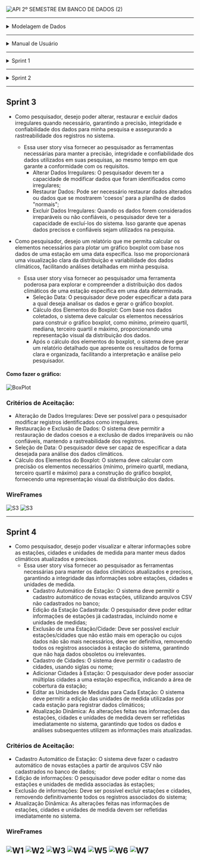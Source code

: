![API 2º SEMESTRE EM BANCO DE DADOS (2)](https://github.com/Porygonn/Porygon/assets/111442399/ad146d27-11e7-493d-bc00-03763d2e5f52)


-------------------------------------------------------------------------------------------------------------------------------------------------------
<details>
<summary>Modelagem de Dados</summary>

### Modelagem de Dados

![MDG](https://github.com/Porygonn/Porygon/assets/142633184/edfa0ca7-4406-4acd-a426-7c2de39b4e4b)

</details>

-------------------------------------------------------------------------------------------------------------------------------------------------------

<details>
<summary>Manual de Usuário</summary>

### Manual de Usuário

![W1](https://github.com/Porygonn/Porygon/assets/142633184/427652ac-01cc-489b-bea0-ec928267a718)
![W2](https://github.com/Porygonn/Porygon/assets/142633184/b035e1df-0c16-462a-834f-38afd726c61c)
![W3](https://github.com/Porygonn/Porygon/assets/142633184/fe2e6b3f-5768-47ef-b99b-3cd783270826)
![W4](https://github.com/Porygonn/Porygon/assets/142633184/eb8ce297-35a0-4fca-9620-ffc586167a40)
![W5](https://github.com/Porygonn/Porygon/assets/142633184/2bb808c9-2b13-46a4-a5fe-45447f3b1d15)
![W6](https://github.com/Porygonn/Porygon/assets/142633184/0406efc5-2a6e-4d6e-af3c-199075e9317e)
![W7](https://github.com/Porygonn/Porygon/assets/142633184/7a4b2fad-a0f0-44f2-976d-7f7a0e379f25)


</details>

-------------------------------------------------------------------------------------------------------------------------------------------------------

<details>
<summary> Sprint 1</summary>

## Sprint 1
* Como pesquisador, quero poder carregar meus arquivos contendo variáveis climáticas para que possam ser manipulados e submetidos à análise para minha pesquisa.

    - Essa user story visa fornecer ao pesquisador a capacidade de carregar seus próprios arquivos contendo variáveis climáticas para análise, essa funcionalidade permite uma maior flexibilidade e personalização em seus estudos, utilizando dados específicos e relevantes para suas pesquisas.
        - Carregamento de Arquivos: Os pesquisadores devem ter a capacidade de carregar arquivos contendo dados de variáveis climáticas a partir de seus próprios dispositivos de armazenamento.

* Como pesquisador, quero que cada arquivo carregado, referente a uma estação meteorológica específica, tenha seus registros armazenados separadamente por variável climática, para uma melhor organização e análise dos dados.

    - Essa user story visa fornecer ao pesquisador a capacidade de armazenar os registros de cada arquivo carregado separadamente por variável climática e estação meteorológica, essa funcionalidade oferece uma organização mais eficiente dos dados e facilita análises detalhadas e precisas em suas pesquisas climáticas.
        - Armazenamento Separado por Variável: Cada arquivo carregado deve ser analisado e os registros separados por variável climática. Por exemplo, os registros de temperatura devem ser armazenados separadamente dos registros de umidade, pressão atmosférica, velocidade do vento, entre outros;
        - Identificação dos Registros: Cada registro de dados deve conter informações de identificação, como a data e hora da medição, para garantir a rastreabilidade e possibilitar análises temporais precisas.

* Como pesquisador, desejo que registros suspeitos nos arquivos sejam identificados durante o processo de carregamento e que sejam armazenados separadamente dos registros regulares.

    - Essa user story visa fornecer ao pesquisador a capacidade de identificar e armazenar separadamente registros suspeitos durante o processo de carregamento de arquivos, essa funcionalidade ajuda a garantir a qualidade e a integridade dos dados utilizados em suas análises climáticas, promovendo resultados mais confiáveis e precisos em suas pesquisas.
        - Detecção de Registros Suspeitos: Durante o processo de carregamento de arquivos, o sistema deve ser capaz de identificar registros que parecem ser suspeitos ou inconsistentes com os padrões esperados;
        - Marcação e Separação dos Registros Suspeitos: Os registros identificados como suspeitos devem ser marcados e separados dos registros regulares, para que possam ser tratados de forma adequada durante a análise posterior. Isso pode ser feito atribuindo um marcador especial aos registros suspeitos ou armazenando-os em um local específico no sistema;
        - Registro da Razão da Suspeita: É importante que o sistema registre a razão pela qual um registro foi considerado suspeito.

###  Critérios de Aceitação:

- Carregaramento de arquivos csv contendo dados de variáveis, utilizando uma interface intuitiva e amigável;
- Os registros de dados devem ser separados por variável climática;
- Cada registro de dados deve conter informações de identificação, incluindo data e hora da medição;
- O sistema deve ser capaz de identificar e marcar registros suspeitos;
- Os registros identificados como suspeitos devem ser separados dos registros regulares.

### Gráfico de BurnDown

![GB1](https://github.com/Porygonn/Porygon/assets/142633184/dda168d4-afc8-440f-a6a7-32eff9e83118)

### WireFrames
![S1](https://github.com/Porygonn/Porygon/assets/142633184/daa55d71-990a-4b02-b795-5cfa634921a2)
![S1](https://github.com/Porygonn/Porygon/assets/142633184/72f8286b-a31e-4b4b-b19d-29fd7792e513)
![S1](https://github.com/Porygonn/Porygon/assets/142633184/ea6abf81-7183-49ab-9c75-6590076e354d)
![S1](https://github.com/Porygonn/Porygon/assets/142633184/44ed82fb-37d8-4df1-8fed-3c60ecd9dd8c)
</details>

-------------------------------------------------------------------------------------------------------------------------------------------------------

<details>
<summary>Sprint 2</summary>

## Sprint 2
* Como pesquisador, desejo um relatório de situação que exiba as médias dos últimos valores das variáveis climáticas relevantes para cada cidade, possibilitando uma compreensão abrangente das condições climáticas.

    - Essa user story visa fornecer ao pesquisador acesso a um relatório de médias climáticas por cidade, essa funcionalidade permite uma compreensão mais profunda das condições climáticas em diferentes regiões ao longo do tempo, facilitando análises e estudos mais aprofundados sobre o clima.
        - Cálculo das Médias: O relatório deve calcular as médias dos últimos valores das variáveis climáticas relevantes para cada cidade. Essas médias fornecerão uma visão geral das condições climáticas típicas em cada localidade.

* Como pesquisador, desejo poder escolher um período específico para a geração do relatório de valor médio das variáveis climáticas por cidade, possibilitando uma análise detalhada das condições climáticas ao longo de um período determinado.

    - Essa user story visa fornecer ao pesquisador a capacidade de escolher um período específico para a geração do relatório de médias climáticas por cidade, essa funcionalidade permite uma análise mais detalhada e personalizada das condições climáticas.
        - Seleção de Período Específico: O pesquisador deve ter a capacidade de selecionar um período específico de tempo para o qual deseja gerar o relatório de médias climáticas;
        - Flexibilidade de Intervalos: A funcionalidade deve oferecer flexibilidade na escolha do intervalo de tempo, permitindo ao pesquisador selecionar períodos de tempo curtos (ex, uma semana) ou mais longos (ex, um mês ou um ano), conforme necessário para a pesquisa em questão;
        - Cálculo das Médias Personalizado: O relatório deve calcular as médias das variáveis climáticas relevantes dentro do período especificado pelo pesquisador para cada cidade incluída no relatório.

### Critérios de Aceitação:
- Execução de DDL com Êxito: O sistema deve ser capaz de integrar o banco de dados com o código da aplicação, garantindo a criação ou atualização correta das estruturas necessárias, sem erros.
- Cálculo das Médias: O relatório deve calcular as médias dos últimos valores das variáveis climáticas relevantes para cada cidade;
- Seleção de Período Específico: O pesquisador deve poder escolher um período de tempo para a geração do relatório;
- Seleção de Data: O sistema deve permitir que o pesquisador especifique a data para análise dos dados climáticos.

### Gráfico de BurnDown

![GB2](https://github.com/Porygonn/Porygon/assets/142633184/82f2ecdb-7b07-4911-951f-8b6d30f572bc)

### WireFrames

![S2](https://github.com/Porygonn/Porygon/assets/142633184/225034ef-7b30-47cb-ac36-7409242d689f)
![S2](https://github.com/Porygonn/Porygon/assets/142633184/0998c8cb-50c7-48c0-a347-657d7cc4de96)
![S2](https://github.com/Porygonn/Porygon/assets/142633184/80fad055-9342-45ba-ae31-c47c0580ac93)
![S2](https://github.com/Porygonn/Porygon/assets/142633184/62cf561c-907c-4c89-aa6b-cc60f9e3e016)
</details>

-------------------------------------------------------------------------------------------------------------------------------------------------------

## Sprint 3

* Como pesquisador, desejo poder alterar, restaurar e excluir dados irregulares quando necessário, garantindo a precisão, integridade e confiabilidade dos dados para minha pesquisa e assegurando a rastreabilidade dos registros no sistema.

    - Essa user story visa fornecer ao pesquisador as ferramentas necessárias para manter a precisão, integridade e confiabilidade dos dados utilizados em suas pesquisas, ao mesmo tempo em que garante a conformidade com os requisitos.
        - Alterar Dados Irregulares: O pesquisador devem ter a capacidade de modificar dados que foram identificados como irregulares;
        - Restaurar Dados: Pode ser necessário restaurar dados alterados ou dados que se mostrarem 'coesos' para a planilha de dados "normais";
        - Excluir Dados Irregulares: Quando os dados forem considerados irreparáveis ou não confiáveis, o pesquisador deve ter a capacidade de excluí-los do sistema. Isso garante que apenas dados precisos e confiáveis sejam utilizados na pesquisa.

* Como pesquisador, desejo um relatório que me permita calcular os elementos necessários para plotar um gráfico boxplot com base nos dados de uma estação em uma data específica. Isso me proporcionará uma visualização clara da distribuição e variabilidade dos dados climáticos, facilitando análises detalhadas em minha pesquisa.

    - Essa user story visa fornecer ao pesquisador uma ferramenta poderosa para explorar e compreender a distribuição dos dados climáticos de uma estação específica em uma data determinada.
        - Seleção Data: O pesquisador deve poder especificar a data para a qual deseja analisar os dados e gerar o gráfico boxplot.
        - Cálculo dos Elementos do Boxplot: Com base nos dados coletados, o sistema deve calcular os elementos necessários para construir o gráfico boxplot, como mínimo, primeiro quartil, mediana, terceiro quartil e máximo, proporcionando uma representação visual da distribuição dos dados.
        - Após o cálculo dos elementos do boxplot, o sistema deve gerar um relatório detalhado que apresente os resultados de forma clara e organizada, facilitando a interpretação e análise pelo pesquisador.


#### Como fazer o gráfico:

![BoxPlot](https://github.com/Porygonn/Porygon/assets/142633184/a959f99b-10d9-4a5d-86e3-0eefc106bdf2)

### Critérios de Aceitação:

- Alteração de Dados Irregulares: Deve ser possível para o pesquisador modificar registros identificados como irregulares.
- Restauração e Exclusão de Dados: O sistema deve permitir a restauração de dados coesos e a exclusão de dados irreparáveis ou não confiáveis, mantendo a rastreabilidade dos registros.
- Seleção de Data: O pesquisador deve ser capaz de especificar a data desejada para análise dos dados climáticos.
- Cálculo dos Elementos do Boxplot: O sistema deve calcular com precisão os elementos necessários (mínimo, primeiro quartil, mediana, terceiro quartil e máximo) para a construção do gráfico boxplot, fornecendo uma representação visual da distribuição dos dados.

### WireFrames

![S3](https://github.com/Porygonn/Porygon/assets/142633184/cb13af3c-e777-48df-bd66-311fc551aea3)
![S3](https://github.com/Porygonn/Porygon/assets/142633184/e6124ba3-8d93-4781-987f-571315a80c66)

-------------------------------------------------------------------------------------------------------------------------------------------------------

## Sprint 4

* Como pesquisador, desejo poder visualizar e alterar informações sobre as estações, cidades e unidades de medida para manter meus dados climáticos atualizados e precisos.
    - Essa user story visa fornecer ao pesquisador as ferramentas necessárias para manter os dados climáticos atualizados e precisos, garantindo a integridade das informações sobre estações, cidades e unidades de medida.
        - Cadastro Automático de Estação: O sistema deve permitir o cadastro automático de novas estações, utilizando arquivos CSV não cadastrados no banco;
        - Edição da Estação Cadastrada: O pesquisador deve poder editar informações de estações já cadastradas, incluindo nome e unidades de medidas;
        - Exclusão de uma Estação/Cidade: Deve ser possível excluir estações/cidades que não estão mais em operação ou cujos dados não são mais necessários, deve ser definitiva, removendo todos os registros associados à estação do sistema, garantindo que não haja dados obsoletos ou irrelevantes.
        - Cadastro de Cidades: O sistema deve permitir o cadastro de cidades, usando siglas ou nome;
        - Adicionar Cidades à Estação: O pesquisador deve poder associar múltiplas cidades a uma estação específica, indicando a área de cobertura da estação;
        - Editar as Unidades de Medidas para Cada Estação: O sistema deve permitir a edição das unidades de medida utilizadas por cada estação para registrar dados climáticos;
        - Atualização Dinâmica: As alterações feitas nas informações das estações, cidades e unidades de medida devem ser refletidas imediatamente no sistema, garantindo que todos os dados e análises subsequentes utilizem as informações mais atualizadas.

### Critérios de Aceitação:

- Cadastro Automático de Estação: O sistema deve fazer o cadastro automático de novas estações a partir de arquivos CSV não cadastrados no banco de dados;
- Edição de informações: O pesquisador deve poder editar o nome das estações e unidades de medida associadas às estações;
- Exclusão de informações: Deve ser possível excluir estações e cidades, removendo definitivamente todos os registros associados do sistema;
- Atualização Dinâmica: As alterações feitas nas informações de estações, cidades e unidades de medida devem ser refletidas imediatamente no sistema.

### WireFrames

![W1](https://github.com/Porygonn/Porygon/assets/142633184/96658eac-840e-4eb3-9cea-aceae843fd70)
![W2](https://github.com/Porygonn/Porygon/assets/142633184/feb6ac82-72e1-4346-9b92-d17607b150f2)
![W3](https://github.com/Porygonn/Porygon/assets/142633184/c575bd92-24fa-42d1-9af4-b9473418de8e)
![W4](https://github.com/Porygonn/Porygon/assets/142633184/ff1aaa69-2197-4ae1-8d93-5927ca2bbcc8)
![W5](https://github.com/Porygonn/Porygon/assets/142633184/35b155c9-396c-462d-abeb-cc78af5289c4)
![W6](https://github.com/Porygonn/Porygon/assets/142633184/168f3cf0-b2d5-4b83-8398-c14d9945f1c7)
![W7](https://github.com/Porygonn/Porygon/assets/142633184/1b80d595-4e0d-4b9a-9109-28227b08c3b5)
-------------------------------------------------------------------------------------------------------------------------------------------------------





